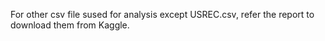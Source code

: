For other csv file sused for analysis except USREC.csv, refer the report to download them from Kaggle.
